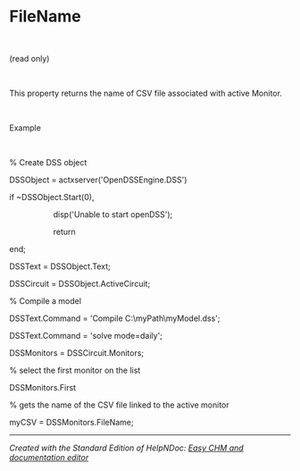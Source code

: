 # FileName

&nbsp;

(read only)

&nbsp;

This property returns the name of CSV file associated with active Monitor.

&nbsp;

Example

&nbsp;

% Create DSS object

DSSObject = actxserver('OpenDSSEngine.DSS')

if ~DSSObject.Start(0),

&nbsp; &nbsp; &nbsp; &nbsp; &nbsp; &nbsp; &nbsp; &nbsp; &nbsp; &nbsp; disp('Unable to start openDSS');

&nbsp; &nbsp; &nbsp; &nbsp; &nbsp; &nbsp; &nbsp; &nbsp; &nbsp; &nbsp; return

end;

DSSText = DSSObject.Text;

DSSCircuit = DSSObject.ActiveCircuit;

% Compile a model &nbsp; &nbsp; &nbsp; &nbsp;

DSSText.Command = 'Compile C:\\myPath\\myModel.dss';

DSSText.Command = 'solve mode=daily';

DSSMonitors = DSSCircuit.Monitors;

% select the first monitor on the list

DSSMonitors.First

% gets the name of the CSV file linked to the active monitor

myCSV = DSSMonitors.FileName;&nbsp;


***
_Created with the Standard Edition of HelpNDoc: [Easy CHM and documentation editor](<https://www.helpndoc.com>)_
